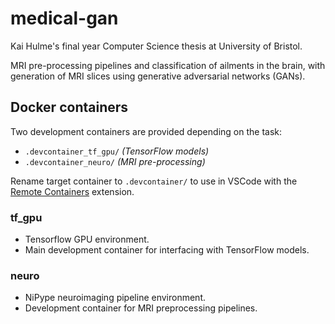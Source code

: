 # medical-gan

Kai Hulme's final year Computer Science thesis at University of Bristol.

MRI pre-processing pipelines and classification of ailments in the brain, with generation of MRI slices using generative adversarial networks (GANs).

## Docker containers

Two development containers are provided depending on the task:

- `.devcontainer_tf_gpu/` _(TensorFlow models)_
- `.devcontainer_neuro/` _(MRI pre-processing)_

Rename target container to `.devcontainer/` to use in VSCode with the [Remote Containers](https://code.visualstudio.com/docs/remote/containers) extension.

### tf_gpu

- Tensorflow GPU environment.
- Main development container for interfacing with TensorFlow models.

### neuro

- NiPype neuroimaging pipeline environment.
- Development container for MRI preprocessing pipelines.


